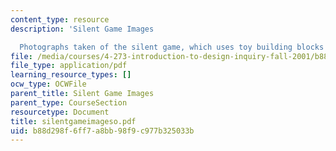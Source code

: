 ```yaml
---
content_type: resource
description: 'Silent Game Images

  Photographs taken of the silent game, which uses toy building blocks'
file: /media/courses/4-273-introduction-to-design-inquiry-fall-2001/b88d298f6ff7a8bb98f9c977b325033b_silentgameimageso.pdf
file_type: application/pdf
learning_resource_types: []
ocw_type: OCWFile
parent_title: Silent Game Images
parent_type: CourseSection
resourcetype: Document
title: silentgameimageso.pdf
uid: b88d298f-6ff7-a8bb-98f9-c977b325033b
---
```


